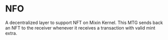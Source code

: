 # NFO

A decentralized layer to support NFT on Mixin Kernel. This MTG sends back an NFT to the receiver whenever it receives a transaction with valid mint extra.
